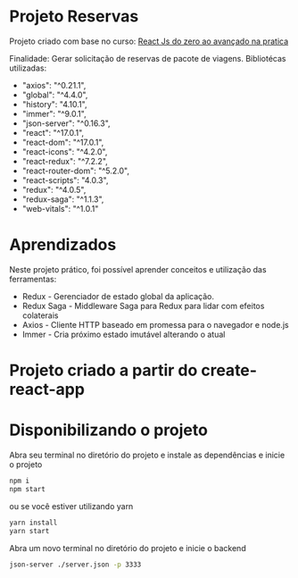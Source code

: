 # Projeto Reservas

Projeto criado com base no curso: [React Js do zero ao avançado na pratica](https://www.udemy.com/course/curso-reactjs/)

Finalidade: Gerar solicitação de reservas de pacote de viagens.
Bibliotécas utilizadas:

* "axios": "^0.21.1",
* "global": "^4.4.0",
* "history": "4.10.1",
* "immer": "^9.0.1",
* "json-server": "^0.16.3",
* "react": "^17.0.1",
* "react-dom": "^17.0.1",
* "react-icons": "^4.2.0",
* "react-redux": "^7.2.2",
* "react-router-dom": "^5.2.0",
* "react-scripts": "4.0.3",
* "redux": "^4.0.5",
* "redux-saga": "^1.1.3",
* "web-vitals": "^1.0.1"


# Aprendizados

Neste projeto prático, foi possível aprender conceitos e utilização das ferramentas:
* Redux - Gerenciador de estado global da aplicação.
* Redux Saga - Middleware Saga para Redux para lidar com efeitos colaterais
* Axios - Cliente HTTP baseado em promessa para o navegador e node.js
* Immer - Cria próximo estado imutável alterando o atual


# Projeto criado a partir do create-react-app


# Disponibilizando o projeto

Abra seu terminal no diretório do projeto e instale as dependências e inicie o projeto
```sh
npm i
npm start
```

ou se você estiver utilizando yarn
```sh
yarn install
yarn start
```

Abra um novo terminal no diretório do projeto e inicie o backend
```sh
json-server ./server.json -p 3333
```